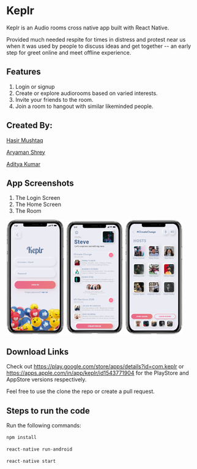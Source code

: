 # Keplr
Keplr is an Audio rooms cross native app built with React Native. 

Provided much needed respite for times in distress and protest near us when it was used by people to discuss ideas and get together
-- an early step for greet online and meet offline experience.

## Features

1. Login or signup
2. Create or explore audiorooms based on varied interests.
3. Invite your friends to the room.
4. Join a room to hangout with similar likeminded people.

## Created By: 

[Hasir Mushtaq](https://github.com/ragnar48h)

[Aryaman Shrey](https://github.com/arya-man)

[Aditya Kumar](https://github.com/adityaddy)

## App Screenshots

1. The Login Screen         
2. The Home Screen          
3. The Room

<p float="left" >
  <img src="./1.png" width="30%" />
  <img src="./2.png" width="30%" /> 
  <img src="./3.png" width="30%" /> 
</p>

## Download Links

Check out https://play.google.com/store/apps/details?id=com.keplr or https://apps.apple.com/in/app/keplr/id1543771904 for the PlayStore and AppStore versions respectively.

Feel free to use the clone the repo or create a pull request.

## Steps to run the code 
Run the following commands:

```javascript
npm install 
```
```javascript
react-native run-android 
```
```javascript
react-native start